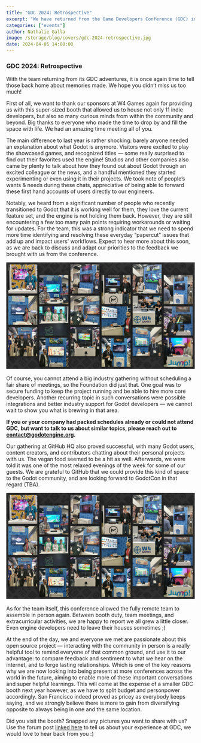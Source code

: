 ```yaml
---
title: "GDC 2024: Retrospective"
excerpt: "We have returned from the Game Developers Conference (GDC) in San Francisco, so let's talk about it!"
categories: ["events"]
author: Nathalie Galla
image: /storage/blog/covers/gdc-2024-retrospective.jpg
date: 2024-04-05 14:00:00
---
```


### GDC 2024: Retrospective

With the team returning from its GDC adventures, it is once again time to tell those back home about memories made. We hope you didn’t miss us too much!

First of all, we want to thank our sponsors at W4 Games again for providing us with this super-sized booth that allowed us to house not only 11 indie developers, but also so many curious minds from within the community and beyond. Big thanks to everyone who made the time to drop by and fill the space with life. We had an amazing time meeting all of you.

The main difference to last year is rather shocking: barely anyone needed an explanation about what Godot is anymore. Visitors were excited to play the showcased games, and recognized titles — some really surprised to find out their favorites used the engine! Studios and other companies also came by plenty to talk about how they found out about Godot through an excited colleague or the news, and a handful mentioned they started experimenting or even using it in their projects. We took note of people’s wants & needs during these chats, appreciative of being able to forward these first hand accounts of users directly to our engineers.

Notably, we heard from a significant number of people who recently transitioned to Godot that it is working well for them, they love the current feature set, and the engine is not holding them back. However, they are still encountering a few too many pain points requiring workarounds or waiting for updates. For the team, this was a strong indicator that we need to spend more time identifying and resolving these everyday “papercut” issues that add up and impact users' workflows. Expect to hear more about this soon, as we are back to discuss and adapt our priorities to the feedback we brought with us from the conference. 

![Exhibitors at the Godot booth](/storage/blog/gdc/2024/booth.png)

Of course, you cannot attend a big industry gathering without scheduling a fair share of meetings, so the Foundation did just that. One goal was to secure funding to keep the project running and be able to hire more core developers. Another recurring topic in such conversations were possible integrations and better industry support for Godot developers — we cannot wait to show you what is brewing in that area.

__If you or your company had packed schedules already or could not attend GDC, but want to talk to us about similar topics, please reach out to [contact@godotengine.org](mailto:contact@godotengine.org).__

Our gathering at GitHub HQ also proved successful, with many Godot users, content creators, and contributors chatting about their personal projects with us. The vegan food seemed to be a hit as well. Afterwards, we were told it was one of the most relaxed evenings of the week for some of our guests. We are grateful to GitHub that we could provide this kind of space to the Godot community, and are looking forward to GodotCon in that regard (TBA).

![Assorted pictures from the week](/storage/blog/gdc/2024/collage.png)

As for the team itself, this conference allowed the fully remote team to assemble in person again. Between booth duty, team meetings, and extracurricular activities, we are happy to report we all grew a little closer. Even engine developers need to leave their houses sometimes ;)

At the end of the day, we and everyone we met are passionate about this open source project  — interacting with the community in person is a really helpful tool to remind everyone of that common ground, and use it to our advantage: to compare feedback and sentiment to what we hear on the internet, and to forge lasting relationships. Which is one of the key reasons why we are now looking into being present at more conferences across the world in the future, aiming to enable more of these important conversations and super helpful learnings. This will come at the expense of a smaller GDC booth next year however, as we have to split budget and personpower accordingly. San Francisco indeed proved as pricey as everybody keeps saying, and we strongly believe there is more to gain from diversifying opposite to always being in one and the same location. 

Did you visit the booth? Snapped any pictures you want to share with us? Use the forum post [linked here]() to tell us about your experience at GDC, we would love to hear back from you :)

